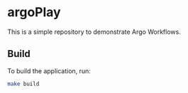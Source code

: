 # argoPlay

This is a simple repository to demonstrate Argo Workflows.

## Build

To build the application, run:

```sh
make build
